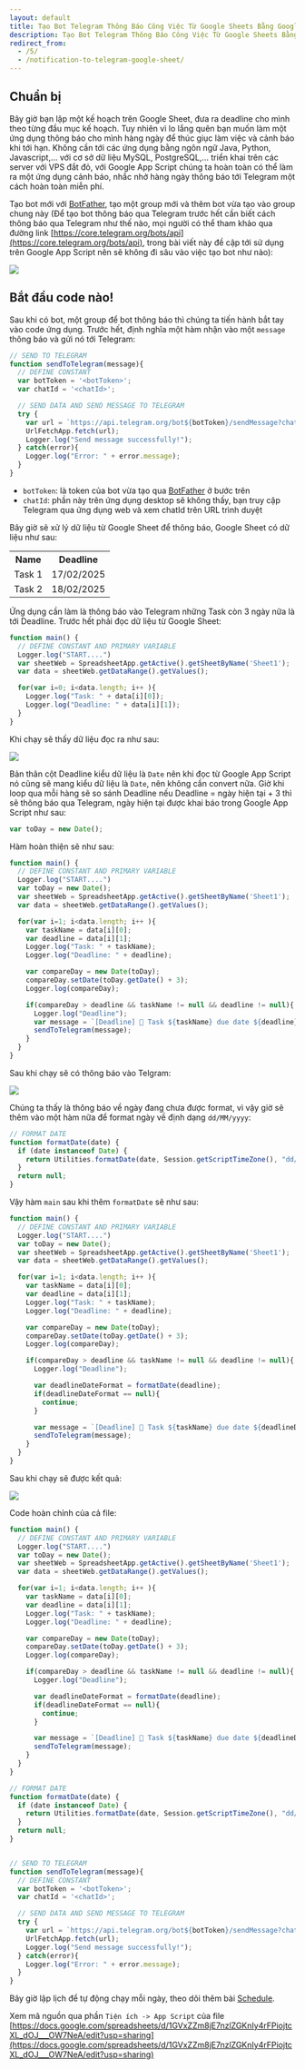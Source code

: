 ```yaml
---
layout: default
title: Tạo Bot Telegram Thông Báo Công Việc Từ Google Sheets Bằng Google Apps Script
description: Tạo Bot Telegram Thông Báo Công Việc Từ Google Sheets Bằng Google Apps Script
redirect_from:
  - /5/
  - /notification-to-telegram-google-sheet/
---
```


## Chuẩn bị

Bây giờ bạn lập một kế hoạch trên Google Sheet, đưa ra deadline cho mình theo từng đầu mục kế hoạch. Tuy nhiên vì lo lắng quên bạn muốn làm một ứng dụng thông báo cho mình hàng ngày để thúc giục làm việc và cảnh báo khi tới hạn. Không cần tới các ứng dụng bằng ngôn ngữ Java, Python, Javascript,... với cơ sở dữ liệu MySQL, PostgreSQL,... triển khai trên các server với VPS đắt đỏ, với Google App Script chúng ta hoàn toàn có thể làm ra một ứng dụng cảnh báo, nhắc nhở hàng ngày thông báo tới Telegram một cách hoàn toàn miễn phí.

Tạo bot mới với [BotFather](https://core.telegram.org/bots/tutorial), tạo một group mới và thêm bot vừa tạo vào group chung này (Để tạo bot thông báo qua Telegram trước hết cần biết cách thông báo qua Telegram như thế nào, mọi người có thể tham khảo qua đường link [https://core.telegram.org/bots/api](https://core.telegram.org/bots/api), trong bài viết này đề cập tới sử dụng trên Google App Script nên sẽ không đi sâu vào việc tạo bot như nào): 

<img src="./../img/5.png" style="max-width: 100%">

## Bắt đầu code nào!

Sau khi có bot, một group để bot thông báo thì chúng ta tiến hành bắt tay vào code ứng dụng. Trước hết, định nghĩa một hàm nhận vào một `message` thông báo và gửi nó tới Telegram: 

```javascript
// SEND TO TELEGRAM
function sendToTelegram(message){
  // DEFINE CONSTANT
  var botToken = '<botToken>';  
  var chatId = '<chatId>'; 

  // SEND DATA AND SEND MESSAGE TO TELEGRAM
  try {
    var url = `https://api.telegram.org/bot${botToken}/sendMessage?chat_id=${chatId}&text=${encodeURIComponent(message)}`;
    UrlFetchApp.fetch(url);
    Logger.log("Send message successfully!");
  } catch(error){
    Logger.log("Error: " + error.message);
  }
}
```

- `botToken`: là token của bot vừa tạo qua [BotFather](https://core.telegram.org/bots/tutorial) ở bước trên
- `chatId`: phần này trên ứng dụng desktop sẽ không thấy, bạn truy cập Telegram qua ứng dụng web và xem chatId trên URL trình duyệt

Bây giờ sẽ xử lý dữ liệu từ Google Sheet để thông báo, Google Sheet có dữ liệu như sau: 

<table>
  <tr>
    <th>Name</th>
    <th>Deadline</th>
  </tr>
  <tr>
    <td>Task 1</td>
    <td>17/02/2025</td>
  </tr>
  <tr>
    <td>Task 2</td>
    <td>18/02/2025</td>
  </tr>
</table>

Ứng dụng cần làm là thông báo vào Telegram những Task còn 3 ngày nữa là tới Deadline. Trước hết phải đọc dữ liệu từ Google Sheet:

```javascript
function main() {
  // DEFINE CONSTANT AND PRIMARY VARIABLE
  Logger.log("START....")
  var sheetWeb = SpreadsheetApp.getActive().getSheetByName('Sheet1');
  var data = sheetWeb.getDataRange().getValues(); 

  for(var i=0; i<data.length; i++ ){
    Logger.log("Task: " + data[i][0]);
    Logger.log("Deadline: " + data[i][1]); 
  }
}
```

Khi chạy sẽ thấy dữ liệu đọc ra như sau:

<img src="./../img/5_1.png" style="max-width: 100%">

Bản thân cột Deadline kiểu dữ liệu là `Date` nên khi đọc từ Google App Script nó cũng sẽ mang kiểu dữ liệu là `Date`, nên không cần convert nữa. Giờ khi loop qua mỗi hàng sẽ so sánh Deadline nếu Deadline = ngày hiện tại + 3 thì sẽ thông báo qua Telegram, ngày hiện tại được khai báo trong Google App Script như sau: 

```javascript
var toDay = new Date();
```

Hàm hoàn thiện sẽ như sau: 

```javascript
function main() {
  // DEFINE CONSTANT AND PRIMARY VARIABLE
  Logger.log("START....")
  var toDay = new Date();
  var sheetWeb = SpreadsheetApp.getActive().getSheetByName('Sheet1');
  var data = sheetWeb.getDataRange().getValues(); 

  for(var i=1; i<data.length; i++ ){
    var taskName = data[i][0];
    var deadline = data[i][1];
    Logger.log("Task: " + taskName);
    Logger.log("Deadline: " + deadline); 

    var compareDay = new Date(toDay);
    compareDay.setDate(toDay.getDate() + 3);
    Logger.log(compareDay);

    if(compareDay > deadline && taskName != null && deadline != null){
      Logger.log("Deadline");
      var message = `[Deadline] 🔔 Task ${taskName} due date ${deadline}`;
      sendToTelegram(message);
    }
  }
}
```

Sau khi chạy sẽ có thông báo vào Telgram:

<img src="./../img/5_2.png" style="max-width: 100%">

Chúng ta thấy là thông báo về ngày đang chưa được format, vì vậy giờ sẽ thêm vào một hàm nữa để format ngày về định dạng `dd/MM/yyyy`: 

```javascript
// FORMAT DATE
function formatDate(date) {
  if (date instanceof Date) {
    return Utilities.formatDate(date, Session.getScriptTimeZone(), "dd/MM/yyyy");
  }
  return null; 
}
```

Vậy hàm `main` sau khi thêm `formatDate` sẽ như sau: 

```javascript
function main() {
  // DEFINE CONSTANT AND PRIMARY VARIABLE
  Logger.log("START....")
  var toDay = new Date();
  var sheetWeb = SpreadsheetApp.getActive().getSheetByName('Sheet1');
  var data = sheetWeb.getDataRange().getValues(); 

  for(var i=1; i<data.length; i++ ){
    var taskName = data[i][0];
    var deadline = data[i][1];
    Logger.log("Task: " + taskName);
    Logger.log("Deadline: " + deadline); 

    var compareDay = new Date(toDay);
    compareDay.setDate(toDay.getDate() + 3);
    Logger.log(compareDay);

    if(compareDay > deadline && taskName != null && deadline != null){
      Logger.log("Deadline");

      var deadlineDateFormat = formatDate(deadline);
      if(deadlineDateFormat == null){
        continue;
      }

      var message = `[Deadline] 🔔 Task ${taskName} due date ${deadlineDateFormat}`;
      sendToTelegram(message);
    }
  }
}
```

Sau khi chạy sẽ được kết quả: 

<img src="./../img/5_3.png" style="max-width: 100%">

Code hoàn chỉnh của cả file: 

```javascript
function main() {
  // DEFINE CONSTANT AND PRIMARY VARIABLE
  Logger.log("START....")
  var toDay = new Date();
  var sheetWeb = SpreadsheetApp.getActive().getSheetByName('Sheet1');
  var data = sheetWeb.getDataRange().getValues(); 

  for(var i=1; i<data.length; i++ ){
    var taskName = data[i][0];
    var deadline = data[i][1];
    Logger.log("Task: " + taskName);
    Logger.log("Deadline: " + deadline); 

    var compareDay = new Date(toDay);
    compareDay.setDate(toDay.getDate() + 3);
    Logger.log(compareDay);

    if(compareDay > deadline && taskName != null && deadline != null){
      Logger.log("Deadline");

      var deadlineDateFormat = formatDate(deadline);
      if(deadlineDateFormat == null){
        continue;
      }

      var message = `[Deadline] 🔔 Task ${taskName} due date ${deadlineDateFormat}`;
      sendToTelegram(message);
    }
  }
}

// FORMAT DATE
function formatDate(date) {
  if (date instanceof Date) {
    return Utilities.formatDate(date, Session.getScriptTimeZone(), "dd/MM/yyyy");
  }
  return null; 
}


// SEND TO TELEGRAM
function sendToTelegram(message){
  // DEFINE CONSTANT
  var botToken = '<botToken>';  
  var chatId = '<chatId>'; 

  // SEND DATA AND SEND MESSAGE TO TELEGRAM
  try {
    var url = `https://api.telegram.org/bot${botToken}/sendMessage?chat_id=${chatId}&text=${encodeURIComponent(message)}`;
    UrlFetchApp.fetch(url);
    Logger.log("Send message successfully!");
  } catch(error){
    Logger.log("Error: " + error.message);
  }
}

```

Bây giờ lập lịch để tự động chạy mỗi ngày, theo dõi thêm bài [Schedule](https://google-script-hub.github.io/schedule).

Xem mã nguồn qua phần `Tiện ích -> App Script` của file [https://docs.google.com/spreadsheets/d/1GVxZZm8jE7nzlZGKnIy4rFPiojtcXL_dOJ___OW7NeA/edit?usp=sharing](https://docs.google.com/spreadsheets/d/1GVxZZm8jE7nzlZGKnIy4rFPiojtcXL_dOJ___OW7NeA/edit?usp=sharing)